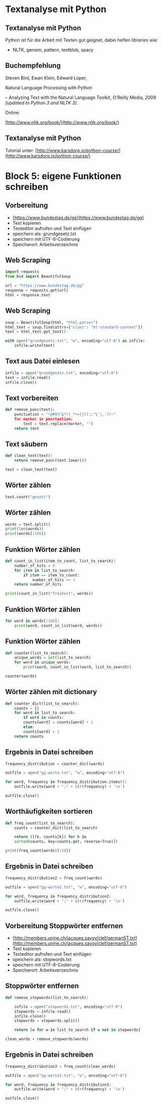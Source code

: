 # Textanalyse mit Python

## Textanalyse mit Python 

Python ist für die Arbeit mit Texten gut geignet,
dabei helfen *libraries* wie:

* NLTK, gensim, pattern, textblob, spacy

## Buchempfehlung

Steven Bird, Ewan Klein, Edward Loper,

Natural Language Processing with Python

– Analyzing Text with the Natural Language Toolkit, O'Reilly Media, 2009 *[updated to Python 3 and NLTK 3]*.

Online:

[http://www.nltk.org/book/](http://www.nltk.org/book/)

## Textanalyse mit Python

Tutorial unter:
[http://www.karsdorp.io/python-course/](http://www.karsdorp.io/python-course/)

# Block 5: eigene Funktionen schreiben

## Vorbereitung

* [https://www.bundestag.de/gg](https://www.bundestag.de/gg)
* Text kopieren
* Texteditor aufrufen und Text einfügen
* speichern als: grundgesetz.txt
* speichern mit UTF-8-Codierung
* Speicherort: Arbeitsverzeichnis

## Web Scraping

```Python
import requests
from bs4 import BeautifulSoup

url = "https://www.bundestag.de/gg"
response = requests.get(url)
html = response.text
```

## Web Scraping

```Python
soup = BeautifulSoup(html, "html.parser")
html_text = soup.find(attrs={"class": "bt-standard-content"})
text = html_text.get_text()

with open("grundgesetz.txt", "w", encoding="utf-8") as infile:
    infile.write(text)
```

## Text aus Datei einlesen

```Python
infile = open("grundgesetz.txt", encoding="utf-8")
text = infile.read()
infile.close()
```

## Text vorbereiten

```Python
def remove_punc(text):
	punctuation = "!@#$%^&*()_*+={}[]:;"\'|,.?/~"
	for marker in punctuation:
	    text = text.replace(marker, "")
	return text
```

## Text säubern

```Python
def clean_text(text):
	return remove_punc(text.lower())

text = clean_text(text)
```

## Wörter zählen

```Python
text.count("gesetz")
```

## Wörter zählen

```Python
words = text.split()
print(len(words))
print(words[:100])
```

## Funktion Wörter zählen

```Python
def count_in_list(item_to_count, list_to_search):
	number_of_hits = 0
	for item in list_to_search:
		if item == item_to_count:
		    number_of_hits += 1
	return number_of_hits

print(count_in_list("freiheit", words))
```

## Funktion Wörter zählen

```Python
for word in words[:100]:
	print(word, count_in_list(word, words))
```

## Funktion Wörter zählen

```Python
def counter(list_to_search):
	unique_words = set(list_to_search)
	for word in unique_words:
		print(word, count_in_list(word, list_to_search))

counter(words)
```

## Wörter zählen mit dictionary

```Python
def counter_dict(list_to_search):
	counts = {}
	for word in list_to_search:
		if word in counts:
		counts[word] = counts[word] + 1  
		else:
		counts[word] = 1
	return counts
```

## Ergebnis in Datei schreiben

```Python
frequency_distribution = counter_dict(words)

outfile = open("gg-worte.txt", "w", encoding="utf-8")

for word, frequency in frequency_distribution.items():
	outfile.write(word + ";" + str(frequency) + '\n')

outfile.close()
```

## Worthäufigkeiten sortieren

```Python
def freq_count(list_to_search):
	counts = counter_dict(list_to_search)

	return ([(k, counts[k]) for k in
	sorted(counts, key=counts.get, reverse=True)])

print(freq_count(words)[:50])
```

## Ergebnis in Datei schreiben

```Python
frequency_distribution2 = freq_count(words)

outfile = open("gg-worte2.txt", "w", encoding="utf-8")

for word, frequency in frequency_distribution2:
	outfile.write(word + ";" + str(frequency) + '\n')

outfile.close()
```

## Vorbereitung Stoppwörter entfernen

* [http://members.unine.ch/jacques.savoy/clef/germanST.txt](http://members.unine.ch/jacques.savoy/clef/germanST.txt)
* Text kopieren
* Texteditor aufrufen und Text einfügen
* speichern als: stopwords.txt
* speichern mit UTF-8-Codierung
* Speicherort: Arbeitsverzeichnis

## Stoppwörter entfernen

```Python
def remove_stopwords(list_to_search):

	infile = open("stopwords.txt", encoding="utf-8")
	stopwords = infile.read()
	infile.close()
	stopwords = stopwords.split()

	return [w for w in list_to_search if w not in stopwords]

clean_words = remove_stopwords(words)
```

## Ergebnis in Datei schreiben

```Python
frequency_distribution3 = freq_count(clean_words)

outfile = open("gg-worte3.txt", "w", encoding="utf-8")

for word, frequency in frequency_distribution3:
	outfile.write(word + ";" + str(frequency) + '\n')

outfile.close()
```